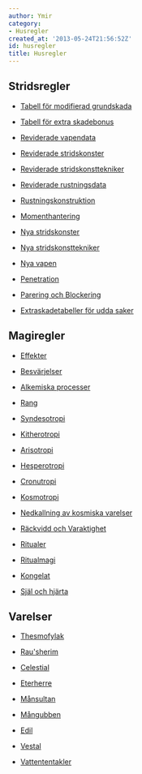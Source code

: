 ```yaml
---
author: Ymir
category:
- Husregler
created_at: '2013-05-24T21:56:52Z'
id: husregler
title: Husregler
---
```

## Stridsregler

-   [Tabell för modifierad grundskada]

<!-- -->

-   [Tabell för extra skadebonus]

<!-- -->

-   [Reviderade vapendata]

<!-- -->

-   [Reviderade stridskonster]

<!-- -->

-   [Reviderade stridskonsttekniker]

<!-- -->

-   [Reviderade rustningsdata]

<!-- -->

-   [Rustningskonstruktion]

<!-- -->

-   [Momenthantering]

<!-- -->

-   [Nya stridskonster]

<!-- -->

-   [Nya stridskonsttekniker]

<!-- -->

-   [Nya vapen]

<!-- -->

-   [Penetration]

<!-- -->

-   [Parering och Blockering]

<!-- -->

-   [Extraskadetabeller för udda saker]

## Magiregler

-   [Effekter]

<!-- -->

-   [Besvärjelser]

<!-- -->

-   [Alkemiska processer]

<!-- -->

-   [Rang]

<!-- -->

-   [Syndesotropi]

<!-- -->

-   [Kitherotropi]

<!-- -->

-   [Arisotropi]

<!-- -->

-   [Hesperotropi]

<!-- -->

-   [Cronutropi]

<!-- -->

-   [Kosmotropi]

<!-- -->

-   [Nedkallning av kosmiska varelser]

<!-- -->

-   [Räckvidd och Varaktighet]

<!-- -->

-   [Ritualer]

<!-- -->

-   [Ritualmagi]

<!-- -->

-   [Kongelat]

<!-- -->

-   [Själ och hjärta]

## Varelser

-   [Thesmofylak]

<!-- -->

-   [Rau'sherim]

<!-- -->

-   [Celestial]

<!-- -->

-   [Eterherre]

<!-- -->

-   [Månsultan]

<!-- -->

-   [Mångubben]

<!-- -->

-   [Edil]

<!-- -->

-   [Vestal]

<!-- -->

-   [Vattententakler]

  [Tabell för modifierad grundskada]: Grundskada
  [Tabell för extra skadebonus]: Skadebonus
  [Reviderade vapendata]: Reviderade_vapendata
  [Reviderade stridskonster]: Reviderade_stridskonster
  [Reviderade stridskonsttekniker]: Reviderade_stridskonsttekniker
  [Reviderade rustningsdata]: Reviderade_rustningsdata
  [Rustningskonstruktion]: Rustningskonstruktion
  [Momenthantering]: Momenthantering
  [Nya stridskonster]: Nya_stridskonster
  [Nya stridskonsttekniker]: Nya_stridskonsttekniker
  [Nya vapen]: Nya_vapen
  [Penetration]: Penetration
  [Parering och Blockering]: Parering_och_Blockering
  [Extraskadetabeller för udda saker]: Extraskadetabeller_för_udda_saker
  [Effekter]: Effekter
  [Besvärjelser]: Besvärjelser
  [Alkemiska processer]: Alkemiska_processer
  [Rang]: Rang
  [Syndesotropi]: Syndesotropi
  [Kitherotropi]: Kitherotropi
  [Arisotropi]: Arisotropi
  [Hesperotropi]: Hesperotropi
  [Cronutropi]: Cronutropi
  [Kosmotropi]: Kosmotropi
  [Nedkallning av kosmiska varelser]: Nedkallning_av_kosmiska_varelser
  [Räckvidd och Varaktighet]: Räckvidd_och_Varaktighet
  [Ritualer]: Ritualer
  [Ritualmagi]: Ritualmagi
  [Kongelat]: Kongelat
  [Själ och hjärta]: Själ_och_hjärta
  [Thesmofylak]: Thesmofylak
  [Rau'sherim]: Rausherim
  [Celestial]: Celestial
  [Eterherre]: Eterherre
  [Månsultan]: Månsultan
  [Mångubben]: Mångubben
  [Edil]: Edil
  [Vestal]: Vestal
  [Vattententakler]: Vattententakel